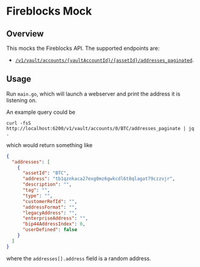 # Fireblocks Mock

## Overview

This mocks the Fireblocks API. The supported endpoints are:

* [`/v1/vault/accounts/{vaultAccountId}/{assetId}/addresses_paginated`](https://developers.fireblocks.com/reference/getvaultaccountassetaddressespaginated).

## Usage

Run `main.go`, which will launch a webserver and print the address it is listening on.

An example query could be
```shell
curl -fsS http://localhost:6200/v1/vault/accounts/0/BTC/addresses_paginate | jq .
```
which would return something like
```json
{
  "addresses": [
    {
      "assetId": "BTC",
      "address": "tb1qznkaca27exg0mz6gwkcdl6t8qlagat79czzvjr",
      "description": "",
      "tag": "",
      "type": "",
      "customerRefId": "",
      "addressFormat": "",
      "legacyAddress": "",
      "enterpriseAddress": "",
      "bip44AddressIndex": 0,
      "userDefined": false
    }
  ]
}
```
where the `addresses[].address` field is a random address.
